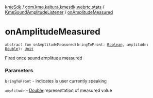 [kmeSdk](../../index.md) / [com.kme.kaltura.kmesdk.webrtc.stats](../index.md) / [KmeSoundAmplitudeListener](index.md) / [onAmplitudeMeasured](./on-amplitude-measured.md)

# onAmplitudeMeasured

`abstract fun onAmplitudeMeasured(bringToFront: `[`Boolean`](https://kotlinlang.org/api/latest/jvm/stdlib/kotlin/-boolean/index.html)`, amplitude: `[`Double`](https://kotlinlang.org/api/latest/jvm/stdlib/kotlin/-double/index.html)`): `[`Unit`](https://kotlinlang.org/api/latest/jvm/stdlib/kotlin/-unit/index.html)

Fired once sound amplitude measured

### Parameters

`bringToFront` - indicates is user currently speaking

`amplitude` - [Double](https://kotlinlang.org/api/latest/jvm/stdlib/kotlin/-double/index.html) representation of measured value